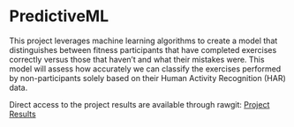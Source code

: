 # PredictiveML

This project leverages machine learning algorithms to create a model that distinguishes between fitness participants that have completed exercises correctly versus those that haven’t and what their mistakes were. This model will assess how accurately we can classify the exercises performed by non-participants solely based on their Human Activity Recognition (HAR) data.

Direct access to the project results are available through rawgit:
[Project Results](https://cdn.rawgit.com/roobyz/PredictiveML/89773615083e6c4c106a75eac92f6afdbfa40452/ml_activity_success.html)

